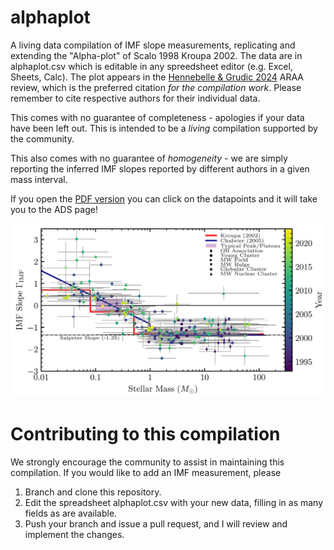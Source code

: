 # alphaplot
A living data compilation of IMF slope measurements, replicating and extending the "Alpha-plot" of Scalo 1998 Kroupa 2002. The data are in alphaplot.csv which is editable in any spreedsheet editor (e.g. Excel, Sheets, Calc). The plot appears in the [Hennebelle & Grudic 2024](https://arxiv.org/abs/2404.07301v1) ARAA review, which is the preferred citation *for the compilation work*. Please remember to cite respective authors for their individual data.

This comes with no guarantee of completeness - apologies if your data have been left out. This is intended to be a *living* compilation supported by the community.

This also comes with no guarantee of *homogeneity* - we are simply reporting the inferred IMF slopes reported by different authors in a given mass interval.

If you open the [PDF version](https://data.obs.carnegiescience.edu/starforge/IMF_AlphaPlot.pdf) you can click on the datapoints and it will take you to the ADS page!

![](alphaplot.png)

# Contributing to this compilation

We strongly encourage the community to assist in maintaining this compilation. If you would like to add an IMF measurement, please 

1. Branch and clone this repository.
2. Edit the spreadsheet alphaplot.csv with your new data, filling in as many fields as are available.
3. Push your branch and issue a pull request, and I will review and implement the changes.
